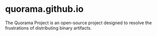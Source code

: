# quorama.github.io
The Quorama Project is an open-source project designed to resolve the frustrations of distributing binary artifacts.
